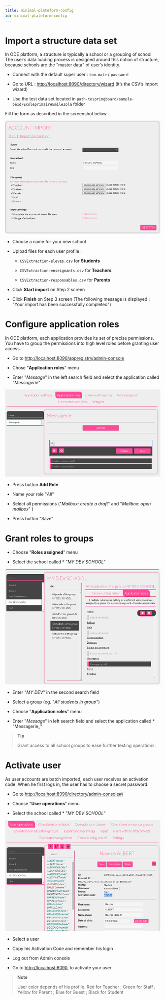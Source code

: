 ```yaml
---
title: minimal-plateform-config
id: minimal-plateform-config
---
```

# Import a structure data set

In ODE platform, a structure is typically a school or a grouping of school. The user’s data loading process is designed around this notion of structure, because schools are the "master data" of user’s identity.

-   Connect with the default super user : `tom.mate` / `password`

-   Go to URL : <http://localhost:8090/directory/wizard> (it’s the CSV’s import wizard)

-   Use the test data set located in `path-tospringboard/sample-be1d/EcoleprimaireEmileZola` folder

Fill the form as described in the screenshot below

![CSV Feeding Wizard](assets/csv-import.png)

-   Choose a name for your new school

-   Upload files for each user profile :

    -   `CSVExtraction-eleves.csv` for **Students**

    -   `CSVExtraction-enseignants.csv` for **Teachers**

    -   `CSVExtraction-responsables.csv` for **Parents**

-   Click **Start import** on Step 2 screen

-   Click **Finish** on Step 3 screen (The following message is displayed : "Your import has been successfully completed")

# Configure application roles

In ODE platform, each application provides its set of precise permissions. You have to group the permissions into high level roles before granting user access.

-   Go to <http://localhost:8090/appregistry/admin-console>

-   Chose "**Application roles**" menu

-   Enter "*Message*" in the left search field and select the application called "*Messagerie*"

![Application roles](assets/application-roles.png)

-   Press button **Add Role**

-   Name your role "*All*"

-   Select all permissions ("*Mailbox: create a draft*" and "*Mailbox: open mailbox*" )

-   Press button "Save"

# Grant roles to groups

-   Choose "**Roles assigned**" menu

-   Select the school called \* "*MY DEV SCHOOL*"

![Application roles assigned](assets/roles-assigned.png)

-   Enter "*MY DEV*" in the second search field

-   Select a group (eg. "*All students in group*")

-   Choose "**Application roles**" menu

-   Enter "*Message*" in left search field and select the application called \* "Messagerie\_"

> **Tip**
>
> Grant access to all school groups to ease further testing operations.

# Activate user

As user accounts are batch imported, each user receives an activation code. When he first logs in, the user has to choose a secret password.

-   Go to <http://localhost:8090/directory/admin-console#/>

-   Choose "**User operations**" menu

-   Select the school called \* "*MY DEV SCHOOL*"

![User's activation code](assets/user-activation-code.png)

-   Select a user

-   Copy his Activation Code and remember his login

-   Log out from Admin console

-   Go to <http://localhost:8090>, to activate your user

> **Note**
>
> User color depends of his profile. Red for Teacher ; Green for Staff ; Yellow for Parent ; Blue for Guest ; Black for Student
